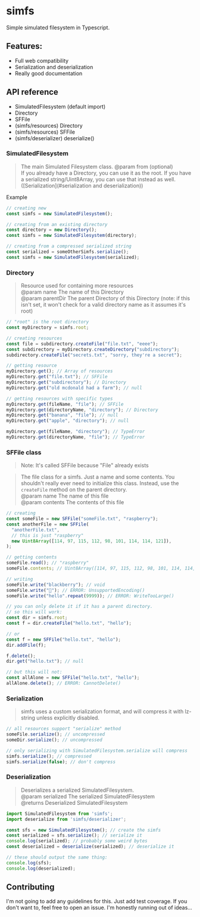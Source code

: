 # simfs

Simple simulated filesystem in Typescript.

## Features:

- Full web compatibility
- Serialization and deserialization
- Really good documentation

## API reference
- SimulatedFilesystem (default import)
- Directory
- SFFile
- (simfs/resources) Directory
- (simfs/resources) SFFile
- (simfs/deserializer) deserialize()

### SimulatedFilesystem

> The main Simulated Filesystem class.
> @param from (optional)  
> If you already have a Directory, you can use it as the root. If
you have a serialized string/Uint8Array, you can use that instead as well. ([Serialization](#serialization and deserialization))

Example
```typescript
// creating new
const simfs = new SimulatedFilesystem();

// creating from an existing directory
const directory = new Directory();
const simfs = new SimulatedFilesystem(directory);

// creating from a compressed serialized string
const serialized = someOtherSimfs.serialize();
const simfs = new SimulatedFilesystem(serialized);
```

### Directory
> Resource used for containing more resources  
> @param name The name of this Directory  
> @param parentDir The parent Directory of this Directory (note: if this
> isn't set, it won't check for a valid directory name as it assumes it's root)
```typescript
// "root" is the root directory
const myDirectory = simfs.root;

// creating resources
const file = subdirectory.createFile("file.txt", "eeee");
const subdirectory = myDirectory.createDirectory("subdirectory");
subdirectory.createFile("secrets.txt", "sorry, they're a secret");

// getting resource
myDirectory.get(); // Array of resources
myDirectory.get("file.txt"); // SFFile
myDirectory.get("subdirectory"); // Directory
myDirectory.get("old mcdonald had a farm"); // null

// getting resources with specific types
myDirectory.get(fileName, "file"); // SFFile
myDirectory.get(directoryName, "directory"); // Directory
myDirectory.get("banana", "file"); // null
myDirectory.get("apple", "directory"); // null

myDirectory.get(fileName, "directory"); // TypeError
myDirectory.get(directoryName, "file"); // TypeError
```

### SFFile class

> Note: It's called SFFile because "File" already exists


> The file class for a simfs. Just a name and some contents.
> You shouldn't really ever need to initialize this class. Instead, use the
> `createFile` method on the parent directory.  
> @param name The name of this file  
> @param contents The contents of this file

```typescript
// creating
const someFile = new SFFile("someFile.txt", "raspberry");
const anotherFile = new SFFile(
  "anotherFile.txt",
  // this is just "raspberry"
  new Uint8Array([114, 97, 115, 112, 98, 101, 114, 114, 121]),
);

// getting contents
someFile.read(); // "raspberry"
someFile.contents; // Uint8Array([114, 97, 115, 112, 98, 101, 114, 114, 121])

// writing
someFile.write("blackberry"); // void
someFile.write("🍓"); // ERROR: UnsupportedEncoding()
someFile.write("hello".repeat(9999)); // ERROR: WriteTooLarge()

// you can only delete it if it has a parent directory.
// so this will work:
const dir = simfs.root;
const f = dir.createFile("hello.txt", "hello");

// or
const f = new SFFile("hello.txt", "hello");
dir.addFile(f);

f.delete();
dir.get("hello.txt"); // null

// but this will not:
const allAlone = new SFFile("hello.txt", "hello");
allAlone.delete(); // ERROR: CannotDelete()
```

### Serialization
> simfs uses a custom serialization format, and will compress it with lz-string unless explicitly disabled.

```typescript
// all resources support "serialize" method
someFile.serialize(); // uncompressed
someDir.serialize(); // uncompressed

// only serializing with SimulatedFilesystem.serialize will compress
simfs.serialize(); // compressed
simfs.serialize(false); // don't compress
```

### Deserialization
> Deserializes a serialized SimulatedFilesystem.  
> @param serialized The serialized SimulatedFilesystem  
> @returns Deserialized SimulatedFilesystem

```ts
import SimulatedFilesystem from 'simfs';
import deserialize from 'simfs/deserializer';

const sfs = new SimulatedFilesystem(); // create the simfs
const serialized = sfs.serialize(); // serialize it
console.log(serialized); // probably some weird bytes
const deserialized = deserialize(serialized); // deserialize it

// these should output the same thing:
console.log(sfs);
console.log(deserialized);
```

## Contributing

I'm not going to add any guidelines for this. Just add test coverage. If you don't want to, feel free to open an issue. I'm honestly running out of ideas...